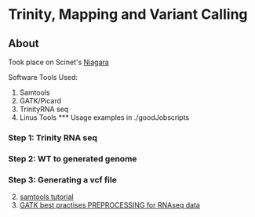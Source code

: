 # Trinity, Mapping and Variant Calling 

## About

Took place on Scinet's [Niagara](https://docs.scinet.utoronto.ca/index.php/Niagara_Quickstart)

Software Tools Used: 
1. Samtools 
2. GATK/Picard
3. TrinityRNA seq 
4. Linus Tools
*** Usage examples in ./goodJobscripts

### Step 1: Trinity RNA seq

### Step 2: WT to generated genome

### Step 3: Generating a vcf file 


2. [samtools tutorial](http://quinlanlab.org/tutorials/samtools/samtools.html)
3. [GATK best practises PREPROCESSING for RNAseq data](https://gatk.broadinstitute.org/hc/en-us/articles/360035531192-RNAseq-short-variant-discovery-SNPs-Indels-)
